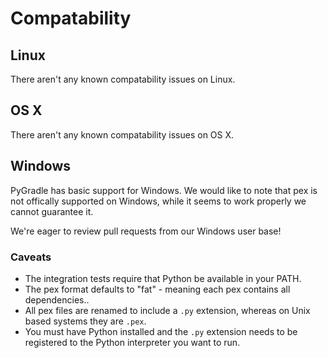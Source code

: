 # Compatability

## Linux

There aren't any known compatability issues on Linux.

## OS X

There aren't any known compatability issues on OS X.

## Windows

PyGradle has basic support for Windows. We would like to note that pex is not
offically supported on Windows, while it seems to work properly we cannot
guarantee it.

We're eager to review pull requests from our Windows user base!

### Caveats

- The integration tests require that Python be available in your PATH.
- The pex format defaults to "fat" - meaning each pex contains all dependencies..
- All pex files are renamed to include a `.py` extension, whereas on Unix based systems they are `.pex`.
- You must have Python installed and the `.py` extension needs to be registered to the Python interpreter you want to run.

